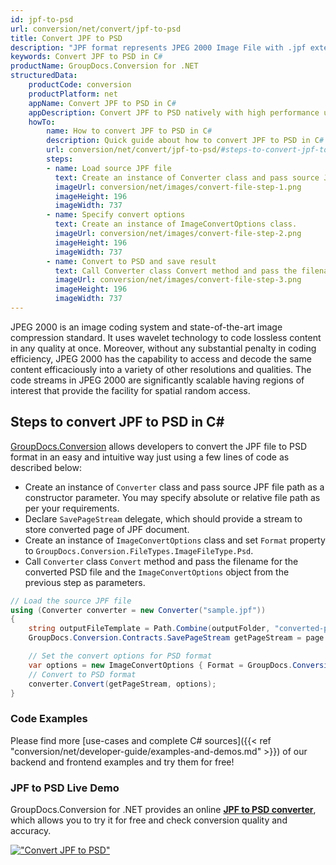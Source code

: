 ```yaml
---
id: jpf-to-psd
url: conversion/net/convert/jpf-to-psd
title: Convert JPF to PSD
description: "JPF format represents JPEG 2000 Image File with .jpf extension. Learn how to convert JPF to PSD file programmatically in C# language using GroupDocs.Conversion for .NET library."
keywords: Convert JPF to PSD in C#
productName: GroupDocs.Conversion for .NET
structuredData:
    productCode: conversion
    productPlatform: net
    appName: Convert JPF to PSD in C#
    appDescription: Convert JPF to PSD natively with high performance using C# language and server side GroupDocs.Conversion for .NET APIs, without the use of any software like Microsoft or Open Office.
    howTo:
        name: How to convert JPF to PSD in C# 
        description: Quick guide about how to convert JPF to PSD in C# with high performance and accuracy.
        url: conversion/net/convert/jpf-to-psd/#steps-to-convert-jpf-to-psd-in-c
        steps:
        - name: Load source JPF file 
          text: Create an instance of Converter class and pass source JPF file path as a constructor parameter. You may specify absolute or relative file path as per your requirements. 
          imageUrl: conversion/net/images/convert-file-step-1.png
          imageHeight: 196
          imageWidth: 737
        - name: Specify convert options 
          text: Create an instance of ImageConvertOptions class.
          imageUrl: conversion/net/images/convert-file-step-2.png
          imageHeight: 196
          imageWidth: 737
        - name: Convert to PSD and save result 
          text: Call Converter class Convert method and pass the filename for the converted HTML file and the ImageConvertOptions object from the previous step as parameters.
          imageUrl: conversion/net/images/convert-file-step-3.png
          imageHeight: 196
          imageWidth: 737
---
```


JPEG 2000 is an image coding system and state-of-the-art image compression standard. It uses wavelet technology to code lossless content in any quality at once. Moreover, without any substantial penalty in coding efficiency, JPEG 2000 has the capability to access and decode the same content efficaciously into a variety of other resolutions and qualities. The code streams in JPEG 2000 are significantly scalable having regions of interest that provide the facility for spatial random access.

## Steps to convert JPF to PSD in C#

[GroupDocs.Conversion](https://products.groupdocs.com/conversion/net) allows developers to convert the JPF file to PSD format in an easy and intuitive way just using a few lines of code as described below:

* Create an instance of `Converter` class and pass source JPF file path as a constructor parameter. You may specify absolute or relative file path as per your requirements. 
* Declare `SavePageStream` delegate, which should provide a stream to store converted page of JPF document.
* Create an instance of `ImageConvertOptions` class and set `Format` property to `GroupDocs.Conversion.FileTypes.ImageFileType.Psd`.
* Call `Converter` class `Convert` method and pass the filename for the converted PSD file and the `ImageConvertOptions` object from the previous step as parameters.

```csharp
// Load the source JPF file
using (Converter converter = new Converter("sample.jpf"))
{
    string outputFileTemplate = Path.Combine(outputFolder, "converted-page-{0}.psd");
    GroupDocs.Conversion.Contracts.SavePageStream getPageStream = page => new FileStream(string.Format(outputFileTemplate, page), FileMode.Create);

    // Set the convert options for PSD format
    var options = new ImageConvertOptions { Format = GroupDocs.Conversion.FileTypes.ImageFileType.Psd };   
    // Convert to PSD format
    converter.Convert(getPageStream, options);
}
```

### Code Examples

Please find more [use-cases and complete C# sources]({{< ref "conversion/net/developer-guide/examples-and-demos.md" >}}) of our backend and frontend examples and try them for free!

### JPF to PSD Live Demo

GroupDocs.Conversion for .NET provides an online [**JPF to PSD converter**](https://products.groupdocs.app/conversion/jpf-to-psd), which allows you to try it for free and check conversion quality and accuracy.

[!["Convert JPF to PSD"](conversion/net/images/convert-to-psd/convert-jpf-to-psd.png)](https://products.groupdocs.app/conversion/jpf-to-psd)
